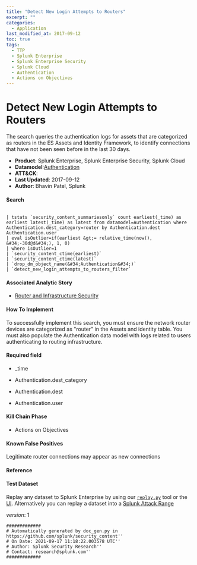 ```yaml
---
title: "Detect New Login Attempts to Routers"
excerpt: ""
categories:
  - Application
last_modified_at: 2017-09-12
toc: true
tags:
  - TTP
  - Splunk Enterprise
  - Splunk Enterprise Security
  - Splunk Cloud
  - Authentication
  - Actions on Objectives
---
```


# Detect New Login Attempts to Routers

The search queries the authentication logs for assets that are categorized as routers in the ES Assets and Identity Framework, to identify connections that have not been seen before in the last 30 days.

- **Product**: Splunk Enterprise, Splunk Enterprise Security, Splunk Cloud
- **Datamodel**:[Authentication](https://docs.splunk.com/Documentation/CIM/latest/User/Authentication)
- **ATT&CK**: 
- **Last Updated**: 2017-09-12
- **Author**: Bhavin Patel, Splunk



#### Search

```

| tstats `security_content_summariesonly` count earliest(_time) as earliest latest(_time) as latest from datamodel=Authentication where Authentication.dest_category=router by Authentication.dest Authentication.user
| eval isOutlier=if(earliest &gt;= relative_time(now(), &#34;-30d@d&#34;), 1, 0) 
| where isOutlier=1
| `security_content_ctime(earliest)`
| `security_content_ctime(latest)` 
| `drop_dm_object_name(&#34;Authentication&#34;)` 
| `detect_new_login_attempts_to_routers_filter`
```

#### Associated Analytic Story

* [Router and Infrastructure Security](_stories/router_and_infrastructure_security)


#### How To Implement
To successfully implement this search, you must ensure the network router devices are categorized as &#34;router&#34; in the Assets and identity table. You must also populate the Authentication data model with logs related to users authenticating to routing infrastructure.

#### Required field

* _time

* Authentication.dest_category

* Authentication.dest

* Authentication.user


#### Kill Chain Phase

* Actions on Objectives


#### Known False Positives
Legitimate router connections may appear as new connections




#### Reference


#### Test Dataset
Replay any dataset to Splunk Enterprise by using our [`replay.py`](https://github.com/splunk/attack_data#using-replaypy) tool or the [UI](https://github.com/splunk/attack_data#using-ui).
Alternatively you can replay a dataset into a [Splunk Attack Range](https://github.com/splunk/attack_range#replay-dumps-into-attack-range-splunk-server)



_version_: 1

```
#############
# Automatically generated by doc_gen.py in https://github.com/splunk/security_content''
# On Date: 2021-09-17 11:18:22.003578 UTC''
# Author: Splunk Security Research''
# Contact: research@splunk.com''
#############
```